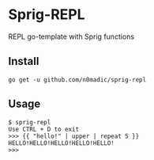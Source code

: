 # Sprig-REPL

REPL go-template with Sprig functions

## Install

```shell
go get -u github.com/n0madic/sprig-repl
```

## Usage

```shell
$ sprig-repl
Use CTRL + D to exit
>>> {{ "hello!" | upper | repeat 5 }}
HELLO!HELLO!HELLO!HELLO!HELLO!
>>>
```
